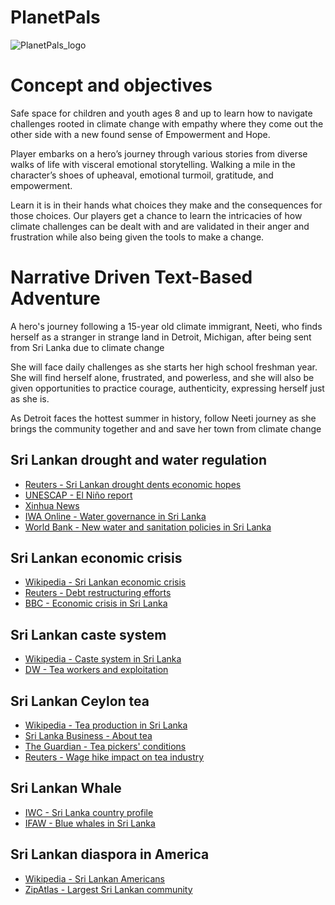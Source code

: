 
# PlanetPals
![PlanetPals_logo](https://github.com/01001101CK/PlanetPals/assets/112290188/14f011bc-71fe-44b0-bcf2-b8abf21ce4db)

# Concept and objectives

Safe space for children and youth ages 8 and up to learn how to navigate challenges rooted in climate change with empathy where they come out the other side with a new found sense of Empowerment and Hope. 

Player embarks on a hero’s journey through various stories from diverse walks of life with visceral emotional storytelling. Walking a mile in the character’s shoes of upheaval, emotional turmoil, gratitude, and empowerment. 

Learn it is in their hands what choices they make and the consequences for those choices. Our players get a chance to learn the intricacies of how climate challenges can be dealt with and are validated in their anger and frustration while also being given the tools to make a change.

# Narrative Driven Text-Based Adventure 
A hero's journey following a 15-year old climate immigrant, Neeti, who finds herself as a stranger in strange land in Detroit, Michigan, after being sent from Sri Lanka due to climate change

She will face daily challenges as she starts her high school freshman year. She will find herself alone, frustrated, and powerless, and she will also be given opportunities to practice courage, authenticity, expressing herself just as she is. 

As Detroit faces the hottest summer in history, follow Neeti journey as she brings the community together and and save her town from climate change 


## Sri Lankan drought and water regulation
- [Reuters - Sri Lankan drought dents economic hopes](https://www.reuters.com/world/asia-pacific/drought-dents-sri-lankas-economic-hopes-farmers-livelihood-2023-08-29/)
- [UNESCAP - El Niño report](https://www.unescap.org/sites/default/files/El%20Nino%20report-%20finalized%20ESCAP07082017.pdf)
- [Xinhua News](https://english.news.cn/20230822/539a1b6e06b042859c7692febce071f7/c.html)
- [IWA Online - Water governance in Sri Lanka](https://iwaponline.com/wp/article/23/2/255/80096/A-review-on-water-governance-in-Sri-Lanka-the)
- [World Bank - New water and sanitation policies in Sri Lanka](https://www.worldbank.org/en/news/feature/2021/08/31/sri-lanka-needs-new-water-and-sanitation-policies-to-unlock-investment-barriers)

## Sri Lankan economic crisis
- [Wikipedia - Sri Lankan economic crisis](https://en.wikipedia.org/wiki/Sri_Lankan_economic_crisis_(2019%E2%80%93present))
- [Reuters - Debt restructuring efforts](https://www.reuters.com/markets/asia/sri-lankas-economic-crisis-debt-restructuring-efforts-2024-04-16)
- [BBC - Economic crisis in Sri Lanka](https://www.bbc.com/news/world-61028138)

## Sri Lankan caste system
- [Wikipedia - Caste system in Sri Lanka](https://en.wikipedia.org/wiki/Caste_system_in_Sri_Lanka)
- [DW - Tea workers and exploitation](https://www.dw.com/en/sri-lanka-tea-workers-and-a-legacy-of-exploitation/a-55006963)

## Sri Lankan Ceylon tea
- [Wikipedia - Tea production in Sri Lanka](https://en.wikipedia.org/wiki/Tea_production_in_Sri_Lanka)
- [Sri Lanka Business - About tea](https://www.srilankabusiness.com/tea/about-tea/)
- [The Guardian - Tea pickers' conditions](https://www.theguardian.com/global-development/2023/may/23/we-give-our-blood-so-they-live-comfortably-sri-lankas-tea-pickers-say-they-go-hungry-and-live-in-squalor)
- [Reuters - Wage hike impact on tea industry](https://www.reuters.com/markets/asia/sri-lankas-tea-producers-warn-70-wage-hike-will-hit-industry-2024-05-27/)

## Sri Lankan Whale
- [IWC - Sri Lanka country profile](https://wwhandbook.iwc.int/en/country-profiles/sri-lanka)
- [IFAW - Blue whales in Sri Lanka](https://www.ifaw.org/journal/blue-whales-future-sri-lanka)

## Sri Lankan diaspora in America
- [Wikipedia - Sri Lankan Americans](https://en.wikipedia.org/wiki/Sri_Lankan_Americans)
- [ZipAtlas - Largest Sri Lankan community](https://zipatlas.com/us/mi/city-comparison/largest-sri-lankan-community.htm)

